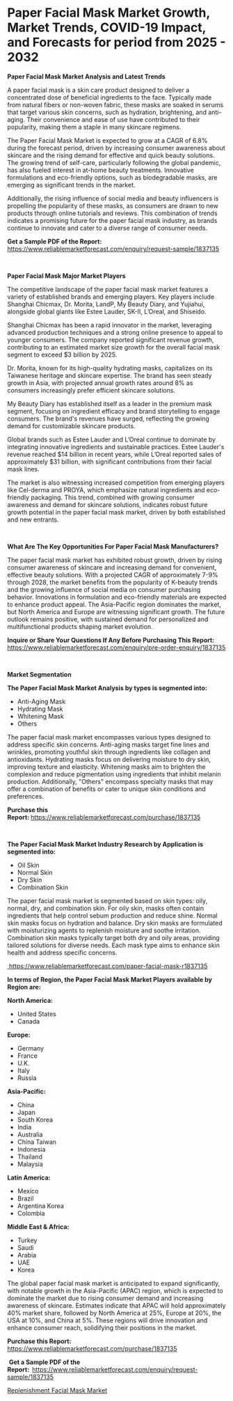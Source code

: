 <p><h1>Paper Facial Mask Market Growth, Market Trends, COVID-19 Impact, and Forecasts for period from 2025 - 2032</h1></p><p><strong>Paper Facial Mask Market Analysis and Latest Trends</strong></p>
<p><p>A paper facial mask is a skin care product designed to deliver a concentrated dose of beneficial ingredients to the face. Typically made from natural fibers or non-woven fabric, these masks are soaked in serums that target various skin concerns, such as hydration, brightening, and anti-aging. Their convenience and ease of use have contributed to their popularity, making them a staple in many skincare regimens.</p><p>The Paper Facial Mask Market is expected to grow at a CAGR of 6.8% during the forecast period, driven by increasing consumer awareness about skincare and the rising demand for effective and quick beauty solutions. The growing trend of self-care, particularly following the global pandemic, has also fueled interest in at-home beauty treatments. Innovative formulations and eco-friendly options, such as biodegradable masks, are emerging as significant trends in the market. </p><p>Additionally, the rising influence of social media and beauty influencers is propelling the popularity of these masks, as consumers are drawn to new products through online tutorials and reviews. This combination of trends indicates a promising future for the paper facial mask industry, as brands continue to innovate and cater to a diverse range of consumer needs.</p></p>
<p><strong>Get a Sample PDF of the Report:&nbsp;</strong> <a href="https://www.reliablemarketforecast.com/enquiry/request-sample/1837135?utm_campaign=2230&utm_medium=2&utm_source=Github&utm_content=ia&utm_term=10022025&utm_id=paper-facial-mask">https://www.reliablemarketforecast.com/enquiry/request-sample/1837135</a></p>
<p>&nbsp;</p>
<p><strong>Paper Facial Mask Major Market Players</strong></p>
<p><p>The competitive landscape of the paper facial mask market features a variety of established brands and emerging players. Key players include Shanghai Chicmax, Dr. Morita, LandP, My Beauty Diary, and Yujiahui, alongside global giants like Estee Lauder, SK-II, L’Oreal, and Shiseido. </p><p>Shanghai Chicmax has been a rapid innovator in the market, leveraging advanced production techniques and a strong online presence to appeal to younger consumers. The company reported significant revenue growth, contributing to an estimated market size growth for the overall facial mask segment to exceed $3 billion by 2025.</p><p>Dr. Morita, known for its high-quality hydrating masks, capitalizes on its Taiwanese heritage and skincare expertise. The brand has seen steady growth in Asia, with projected annual growth rates around 8% as consumers increasingly prefer efficient skincare solutions.</p><p>My Beauty Diary has established itself as a leader in the premium mask segment, focusing on ingredient efficacy and brand storytelling to engage consumers. The brand's revenues have surged, reflecting the growing demand for customizable skincare products. </p><p>Global brands such as Estee Lauder and L’Oreal continue to dominate by integrating innovative ingredients and sustainable practices. Estee Lauder's revenue reached $14 billion in recent years, while L’Oreal reported sales of approximately $31 billion, with significant contributions from their facial mask lines.</p><p>The market is also witnessing increased competition from emerging players like Cel-derma and PROYA, which emphasize natural ingredients and eco-friendly packaging. This trend, combined with growing consumer awareness and demand for skincare solutions, indicates robust future growth potential in the paper facial mask market, driven by both established and new entrants.</p></p>
<p>&nbsp;</p>
<p><strong>What Are The Key Opportunities For Paper Facial Mask Manufacturers?</strong></p>
<p><p>The paper facial mask market has exhibited robust growth, driven by rising consumer awareness of skincare and increasing demand for convenient, effective beauty solutions. With a projected CAGR of approximately 7-9% through 2028, the market benefits from the popularity of K-beauty trends and the growing influence of social media on consumer purchasing behavior. Innovations in formulation and eco-friendly materials are expected to enhance product appeal. The Asia-Pacific region dominates the market, but North America and Europe are witnessing significant growth. The future outlook remains positive, with sustained demand for personalized and multifunctional products shaping market evolution.</p></p>
<p><strong>Inquire or Share Your Questions If Any Before Purchasing This Report:</strong> <a href="https://www.reliablemarketforecast.com/enquiry/pre-order-enquiry/1837135?utm_campaign=2230&utm_medium=2&utm_source=Github&utm_content=ia&utm_term=10022025&utm_id=paper-facial-mask">https://www.reliablemarketforecast.com/enquiry/pre-order-enquiry/1837135</a></p>
<p>&nbsp;</p>
<p><strong>Market Segmentation</strong></p>
<p><strong>The Paper Facial Mask Market Analysis by types is segmented into:</strong></p>
<p><ul><li>Anti-Aging Mask</li><li>Hydrating Mask</li><li>Whitening Mask</li><li>Others</li></ul></p>
<p><p>The paper facial mask market encompasses various types designed to address specific skin concerns. Anti-aging masks target fine lines and wrinkles, promoting youthful skin through ingredients like collagen and antioxidants. Hydrating masks focus on delivering moisture to dry skin, improving texture and elasticity. Whitening masks aim to brighten the complexion and reduce pigmentation using ingredients that inhibit melanin production. Additionally, "Others" encompass specialty masks that may offer a combination of benefits or cater to unique skin conditions and preferences.</p></p>
<p><strong>Purchase this Report:&nbsp;</strong><a href="https://www.reliablemarketforecast.com/purchase/1837135?utm_campaign=2230&utm_medium=2&utm_source=Github&utm_content=ia&utm_term=10022025&utm_id=paper-facial-mask">https://www.reliablemarketforecast.com/purchase/1837135</a></p>
<p>&nbsp;</p>
<p><strong>The Paper Facial Mask Market Industry Research by Application is segmented into:</strong></p>
<p><ul><li>Oil Skin</li><li>Normal Skin</li><li>Dry Skin</li><li>Combination Skin</li></ul></p>
<p><p>The paper facial mask market is segmented based on skin types: oily, normal, dry, and combination skin. For oily skin, masks often contain ingredients that help control sebum production and reduce shine. Normal skin masks focus on hydration and balance. Dry skin masks are formulated with moisturizing agents to replenish moisture and soothe irritation. Combination skin masks typically target both dry and oily areas, providing tailored solutions for diverse needs. Each mask type aims to enhance skin health and address specific concerns.</p></p>
<p><a href="https://www.reliablemarketforecast.com/paper-facial-mask-r1837135?utm_campaign=2230&utm_medium=2&utm_source=Github&utm_content=ia&utm_term=10022025&utm_id=paper-facial-mask">&nbsp;https://www.reliablemarketforecast.com/paper-facial-mask-r1837135</a></p>
<p><strong>In terms of Region, the Paper Facial Mask Market Players available by Region are:</strong></p>
<p>
    <p> <strong> North America: </strong>
        <ul>
            <li>United States</li>
            <li>Canada</li>
        </ul>
        </p> 
    <p> <strong> Europe: </strong>
        <ul>
            <li>Germany</li>
            <li>France</li>
            <li>U.K.</li>
            <li>Italy</li>
            <li>Russia</li>
        </ul>
        </p> 
    <p> <strong> Asia-Pacific: </strong>
        <ul>
            <li>China</li>
            <li>Japan</li>
            <li>South Korea</li>
            <li>India</li>
            <li>Australia</li>
            <li>China Taiwan</li>
            <li>Indonesia</li>
            <li>Thailand</li>
            <li>Malaysia</li>
        </ul>
        </p> 
    <p> <strong> Latin America: </strong>
        <ul>
            <li>Mexico</li>
            <li>Brazil</li>
            <li>Argentina Korea</li>
            <li>Colombia</li>
        </ul>
        </p> 
    <p> <strong> Middle East & Africa: </strong>
        <ul>
            <li>Turkey</li>
            <li>Saudi</li>
            <li>Arabia</li>
            <li>UAE</li>
            <li>Korea</li>
        </ul>
    </p>
    </p>
<p><p>The global paper facial mask market is anticipated to expand significantly, with notable growth in the Asia-Pacific (APAC) region, which is expected to dominate the market due to rising consumer demand and increasing awareness of skincare. Estimates indicate that APAC will hold approximately 40% market share, followed by North America at 25%, Europe at 20%, the USA at 10%, and China at 5%. These regions will drive innovation and enhance consumer reach, solidifying their positions in the market.</p></p>
<p><strong>Purchase this Report: </strong><a href="https://www.reliablemarketforecast.com/purchase/1837135?utm_campaign=2230&utm_medium=2&utm_source=Github&utm_content=ia&utm_term=10022025&utm_id=paper-facial-mask">https://www.reliablemarketforecast.com/purchase/1837135</a></p>
<p>&nbsp;<strong>Get a Sample PDF of the Report:&nbsp;&nbsp;</strong><a href="https://www.reliablemarketforecast.com/enquiry/request-sample/1837135?utm_campaign=2230&utm_medium=2&utm_source=Github&utm_content=ia&utm_term=10022025&utm_id=paper-facial-mask">https://www.reliablemarketforecast.com/enquiry/request-sample/1837135</a></p>
<p><strong></strong></p>
<p><p><a href="https://github.com/dmitriyvo6rog/Market-Research-Report-List-1/blob/main/replenishment-facial-mask-market.md?utm_campaign=2230&utm_medium=2&utm_source=Github&utm_content=ia&utm_term=10022025&utm_id=paper-facial-mask">Replenishment Facial Mask Market</a></p></p>